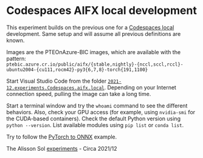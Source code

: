 # Codespaces AIFX local development

This experiment builds on the previous one for a [Codespaces local](./2021-11.experiments.Codespaces.local.md) development. Same setup and will assume all previous definitions are known.

Images are the PTEOnAzure-BIC images, which are available with the pattern:  
`ptebic.azure.cr.io/public/aifx/{stable,nightly}-{nccl,sccl,rccl}-ubuntu2004-{cu111,rocm42}-py3{6,7,8}-torch{191,1100}`

Start Visual Studio Code from the folder [`2021-12.experiments.Codespaces.aifx.local`](./2021-12.experiments.Codespaces.aifx.local). Depending on your Internet connection speed, pulling the image can take a long time.

Start a terminal window and try the `whoami` command to see the different behaviors. Also, check your GPU access (for example, using `nvidia-smi` for the CUDA-based containers). Check the default Python version using `python --version`. List available modules using `pip list` or `conda list`.

Try to follow the [PyTorch to ONNX](https://pytorch.org/docs/stable/onnx.html) example.

The Alisson Sol [experiments](https://github.com/alissonsol/experiments) - Circa 2021/12
